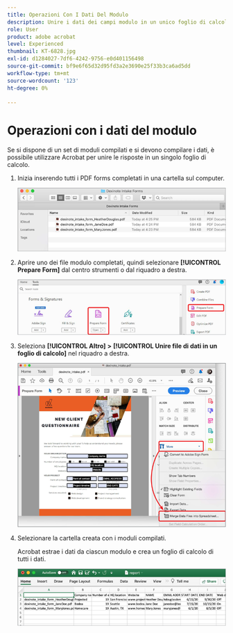 ```yaml
---
title: Operazioni Con I Dati Del Modulo
description: Unire i dati dei campi modulo in un unico foglio di calcolo in Acrobat
role: User
product: adobe acrobat
level: Experienced
thumbnail: KT-6828.jpg
exl-id: d1284027-7df6-4242-9756-e0d401156498
source-git-commit: bf9e6f65d32d95fd3a2e3690e25f33b3ca6ad5dd
workflow-type: tm+mt
source-wordcount: '123'
ht-degree: 0%

---
```


# Operazioni con i dati del modulo

Se si dispone di un set di moduli compilati e si devono compilare i dati, è possibile utilizzare Acrobat per unire le risposte in un singolo foglio di calcolo.

1. Inizia inserendo tutti i PDF forms completati in una cartella sul computer.

   ![Dati modulo Fase 1](../assets/FormData_1.png)

1. Aprire uno dei file modulo completati, quindi selezionare **[!UICONTROL Prepare Form]** dal centro strumenti o dal riquadro a destra.

   ![Dati modulo Fase 2](../assets/FormData_2.png)

1. Seleziona **[!UICONTROL Altro]** **>** **[!UICONTROL Unire file di dati in un foglio di calcolo]** nel riquadro a destra.

   ![Dati modulo Fase 3](../assets/FormData_3.png)

1. Selezionare la cartella creata con i moduli compilati.

   Acrobat estrae i dati da ciascun modulo e crea un foglio di calcolo di tutti i dati.

   ![Modulo Data Fase 4](../assets/FormData_4.png)
